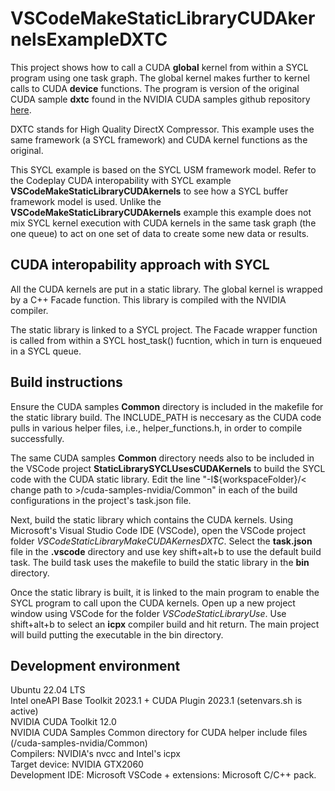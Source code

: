 # VSCodeMakeStaticLibraryCUDAkernelsExampleDXTC

This project shows how to call a CUDA __global__ kernel from within a SYCL program using one task graph. The global kernel makes further to kernel calls to CUDA __device__ functions. The program is version of the original CUDA sample **dxtc** found in the NVIDIA CUDA samples github repository [here](https://github.com/NVIDIA/cuda-samples/tree/master/Samples/5_Domain_Specific/dxtc).

DXTC stands for High Quality DirectX Compressor. This example uses the same framework (a SYCL framework) and CUDA kernel functions as the original.

This SYCL example is based on the SYCL USM framework model. Refer to the Codeplay CUDA interopability with SYCL example **VSCodeMakeStaticLibraryCUDAkernels** to see how a SYCL buffer framework model is used. Unlike the **VSCodeMakeStaticLibraryCUDAkernels** example this example does not mix SYCL kernel execution with CUDA kernels in the same task graph (the one queue) to act on one set of data to create some new data or results.

## CUDA interopability approach with SYCL
All the CUDA kernels are put in a static library. The global kernel is wrapped by a C++ Facade function. This library is compiled with the NVIDIA compiler.

The static library is linked to a SYCL project. The Facade wrapper function is called from within a SYCL host_task() fucntion, which in turn is enqueued in a SYCL queue.

## Build instructions
Ensure the CUDA samples **Common** directory is included in the makefile for the static library build. The INCLUDE_PATH is neccesary as the CUDA code pulls in various helper files, i.e., helper_functions.h, in order to compile successfully.

The same CUDA samples **Common** directory needs also to be included in the VSCode project **StaticLibrarySYCLUsesCUDAKernels** to build the SYCL code with the CUDA static library. Edit the line "-I${workspaceFolder}/< change path to >/cuda-samples-nvidia/Common" in each of the build configurations in the project's task.json file.

Next, build the static library which contains the CUDA kernels. 
Using Microsoft's Visual Studio Code IDE (VSCode), open the VSCode project folder *VSCodeStaticLibraryMakeCUDAKernesDXTC*. Select the **task.json** file in the **.vscode** directory and use key shift+alt+b to use the default build task. The build task uses the makefile to build the static library in the **bin** directory.

Once the static library is built, it is linked to the main program to enable the SYCL program to call upon the CUDA kernels. Open up a new project window using VSCode for the folder *VSCodeStaticLibraryUse*. Use shift+alt+b to select an **icpx** compiler build and hit return. The main project will build putting the executable in the bin directory.

## Development environment
Ubuntu 22.04 LTS \
Intel oneAPI Base Toolkit 2023.1 + CUDA Plugin 2023.1 (setenvars.sh is active) \
NVIDIA CUDA Toolkit 12.0 \
NVIDIA CUDA Samples Common directory for CUDA helper include files (/cuda-samples-nvidia/Common) \
Compilers: NVIDIA's nvcc and Intel's icpx \
Target device: NVIDIA GTX2060 \
Development IDE: Microsoft VSCode + extensions: Microsoft C/C++ pack.
